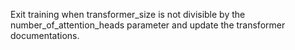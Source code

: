 Exit training when transformer_size is not divisible by the number_of_attention_heads parameter and update the transformer documentations.